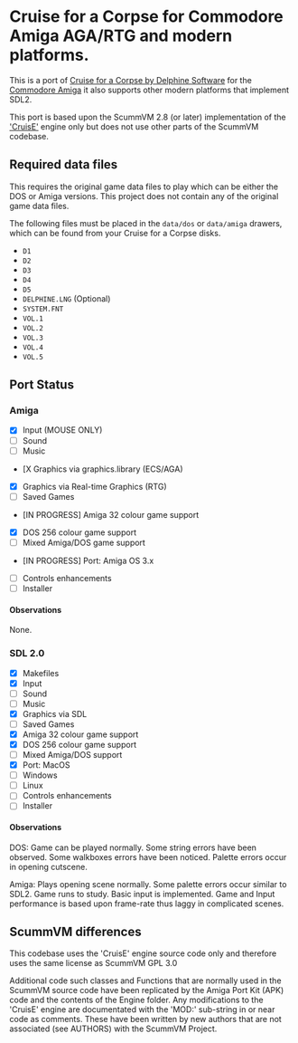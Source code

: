 # Cruise for a Corpse for Commodore Amiga AGA/RTG and modern platforms.

This is a port of [Cruise for a Corpse by Delphine Software](https://en.wikipedia.org/wiki/Cruise_for_a_Corpse) for the [Commodore Amiga](https://en.wikipedia.org/wiki/Amiga)  it also supports other modern platforms that implement SDL2.

This port is based upon the ScummVM 2.8 (or later) implementation of the ['CruisE'](https://github.com/scummvm/scummvm/tree/master/engines/cruise) engine only but does not use other parts of the ScummVM codebase.

## Required data files

This requires the original game data files to play which can be either the DOS or Amiga versions. This project does not contain any of the original game data files.

The following files must be placed in the `data/dos` or `data/amiga` drawers, which can be found from your Cruise for a Corpse disks.

* `D1`
* `D2`
* `D3`
* `D4`
* `D5`
* `DELPHINE.LNG` (Optional)
* `SYSTEM.FNT`
* `VOL.1`
* `VOL.2`
* `VOL.3`
* `VOL.4`
* `VOL.5`

## Port Status

### Amiga

* [X] Input (MOUSE ONLY)
* [ ] Sound
* [ ] Music
* [X Graphics via graphics.library (ECS/AGA)
* [X] Graphics via Real-time Graphics (RTG)
* [ ] Saved Games
* [IN PROGRESS] Amiga 32 colour game support
* [X] DOS 256 colour game support
* [ ] Mixed Amiga/DOS game support
* [IN PROGRESS] Port: Amiga OS 3.x
* [ ] Controls enhancements
* [ ] Installer

#### Observations

None.

### SDL 2.0

* [x] Makefiles
* [x] Input
* [ ] Sound
* [ ] Music
* [x] Graphics via SDL
* [ ] Saved Games
* [x] Amiga 32 colour game support
* [x] DOS 256 colour game support
* [ ] Mixed Amiga/DOS support
* [x] Port: MacOS
* [ ] Windows
* [ ] Linux
* [ ] Controls enhancements
* [ ] Installer

#### Observations

DOS: Game can be played normally. Some string errors have been observed. Some walkboxes errors have been noticed. Palette errors occur in opening cutscene.

Amiga: Plays opening scene normally. Some palette errors occur similar to SDL2. Game runs to study. Basic input is implemented. Game and Input performance is based upon frame-rate thus laggy in complicated scenes.

## ScummVM differences

This codebase uses the 'CruisE' engine source code only and therefore uses the same license as ScummVM GPL 3.0

Additional code such classes and Functions that are normally used in the ScummVM source code have been replicated by the Amiga Port Kit (APK) code and the contents of the Engine folder. Any modifications to the 'CruisE' engine are documentated with the 'MOD:' sub-string in or near code as comments. These have been written by new authors that are not associated (see AUTHORS) with the ScummVM Project.
